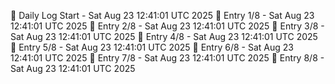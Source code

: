 📅 Daily Log Start - Sat Aug 23 12:41:01 UTC 2025
📌 Entry 1/8 - Sat Aug 23 12:41:01 UTC 2025
📌 Entry 2/8 - Sat Aug 23 12:41:01 UTC 2025
📌 Entry 3/8 - Sat Aug 23 12:41:01 UTC 2025
📌 Entry 4/8 - Sat Aug 23 12:41:01 UTC 2025
📌 Entry 5/8 - Sat Aug 23 12:41:01 UTC 2025
📌 Entry 6/8 - Sat Aug 23 12:41:01 UTC 2025
📌 Entry 7/8 - Sat Aug 23 12:41:01 UTC 2025
📌 Entry 8/8 - Sat Aug 23 12:41:01 UTC 2025
